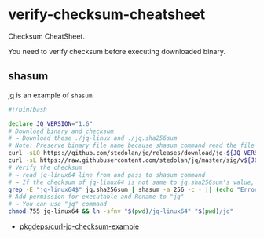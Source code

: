 # verify-checksum-cheatsheet

Checksum CheatSheet.

You need to verify checksum before executing downloaded binary.


## shasum

[jq](https://github.com/stedolan/jq) is an example of `shasum`.

```bash
#!/bin/bash

declare JQ_VERSION="1.6"
# Download binary and checksum
# → Download these ./jq-linux and ./jq.sha256sum
# Note: Preserve binary file name because shasum command read the file name like "jq-linux64"
curl -sLO https://github.com/stedolan/jq/releases/download/jq-${JQ_VERSION}/jq-linux64 && \
curl -sL https://raw.githubusercontent.com/stedolan/jq/master/sig/v${JQ_VERSION}/sha256sum.txt -o jq.sha256sum
# Verify the checksum
# → read jq-linux64 line from and pass to shasum command
# → If the checksum of jq-linux64 is not same to jq.sha256sum's value, show error and exit 1
grep -E "jq-linux64$" jq.sha256sum | shasum -a 256 -c - || (echo "Error: Not match jq SHA256." && exit 1)
# Add permission for executable and Rename to "jq"
# → You can use "jq" command
chmod 755 jq-linux64 && ln -sfnv "$(pwd)/jq-linux64" "$(pwd)/jq"
```

- [pkgdeps/curl-jq-checksum-example](https://github.com/pkgdeps/curl-jq-checksum-example)
